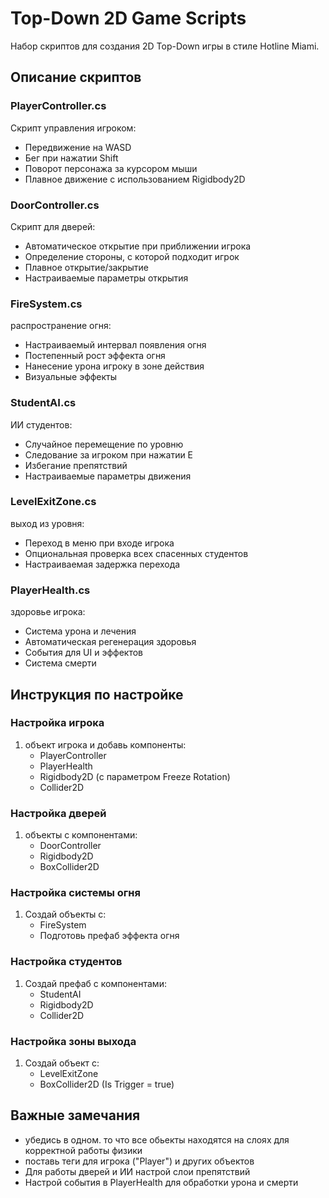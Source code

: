 # Top-Down 2D Game Scripts

Набор скриптов для создания 2D Top-Down игры в стиле Hotline Miami.

## Описание скриптов

### PlayerController.cs
Скрипт управления игроком:
- Передвижение на WASD
- Бег при нажатии Shift
- Поворот персонажа за курсором мыши
- Плавное движение с использованием Rigidbody2D

### DoorController.cs
Скрипт для дверей:
- Автоматическое открытие при приближении игрока
- Определение стороны, с которой подходит игрок
- Плавное открытие/закрытие
- Настраиваемые параметры открытия

### FireSystem.cs
распространение огня:
- Настраиваемый интервал появления огня
- Постепенный рост эффекта огня
- Нанесение урона игроку в зоне действия
- Визуальные эффекты

### StudentAI.cs
ИИ студентов:
- Случайное перемещение по уровню
- Следование за игроком при нажатии E
- Избегание препятствий
- Настраиваемые параметры движения

### LevelExitZone.cs
выход из уровня:
- Переход в меню при входе игрока
- Опциональная проверка всех спасенных студентов
- Настраиваемая задержка перехода

### PlayerHealth.cs
 здоровье игрока:
- Система урона и лечения
- Автоматическая регенерация здоровья
- События для UI и эффектов
- Система смерти

## Инструкция по настройке

### Настройка игрока
1. объект игрока и добавь компоненты:
   - PlayerController
   - PlayerHealth
   - Rigidbody2D (с параметром Freeze Rotation)
   - Collider2D

### Настройка дверей
1. объекты с компонентами:
   - DoorController
   - Rigidbody2D
   - BoxCollider2D

### Настройка системы огня
1. Создай объекты с:
   - FireSystem
   - Подготовь префаб эффекта огня

### Настройка студентов
1. Создай префаб с компонентами:
   - StudentAI
   - Rigidbody2D
   - Collider2D

### Настройка зоны выхода
1. Создай объект с:
   - LevelExitZone
   - BoxCollider2D (Is Trigger = true)

## Важные замечания


- убедись в одном. то что все обьекты находятся на слоях для корректной работы физики
- поставь теги для игрока ("Player") и других объектов
- Для  работы дверей и ИИ настрой слои препятствий
- Настрой события в PlayerHealth для обработки урона и смерти 
